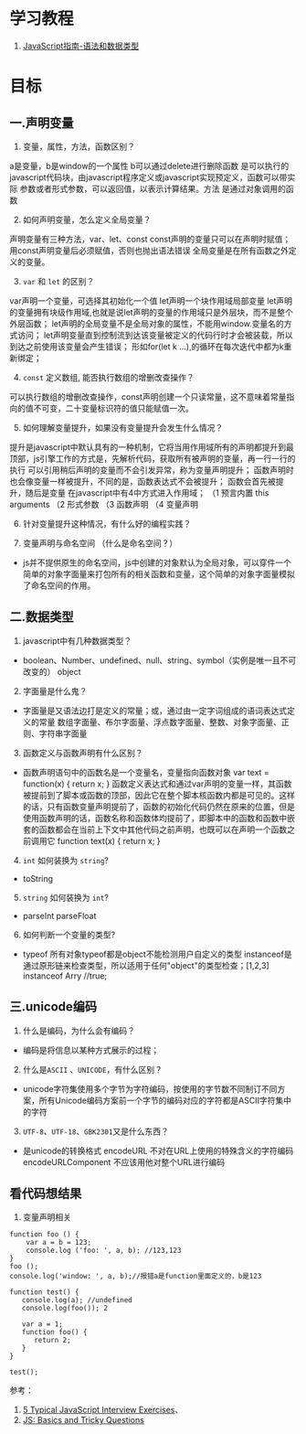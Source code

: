# 学习教程
1. [JavaScript指南-语法和数据类型](https://developer.mozilla.org/zh-CN/docs/Web/JavaScript/Guide/Grammar_and_types)

# 目标
## 一.声明变量
1. 变量，属性，方法，函数区别？

a是变量，b是window的一个属性 b可以通过delete进行删除函数 是可以执行的javascript代码块，由javascript程序定义或javascript实现预定义，函数可以带实际 参数或者形式参数，可以返回值，以表示计算结果。方法 是通过对象调用的函数
  
2. 如何声明变量，怎么定义全局变量？

  声明变量有三种方法，var、let、const
  const声明的变量只可以在声明时赋值；用const声明变量后必须赋值，否则也抛出语法错误
  全局变量是在所有函数之外定义的变量。
  
3. `var` 和 `let` 的区别？

  var声明一个变量，可选择其初始化一个值
  let声明一个块作用域局部变量
  let声明的变量拥有块级作用域,也就是说let声明的变量的作用域只是外层块，而不是整个外层函数；
  let声明的全局变量不是全局对象的属性，不能用window.变量名的方式访问；
  let声明变量直到控制流到达该变量被定义的代码行时才会被装载，所以到达之前使用该变量会产生错误；
  形如for(let k ...),的循环在每次迭代中都为k重新绑定；

4. `const` 定义数组, 能否执行数组的增删改查操作？

 可以执行数组的增删改查操作，const声明创建一个只读常量，这不意味着常量指向的值不可变，二十变量标识符的值只能赋值一次。
 
5. 如何理解变量提升，如果没有变量提升会发生什么情况？

 提升是javascript中默认具有的一种机制，它将当用作用域所有的声明都提升到最顶部，js引擎工作的方式是，先解析代码，获取所有被声明的变量，再一行一行的执行
 可以引用稍后声明的变量而不会引发异常，称为变量声明提升；
 函数声明时也会像变量一样被提升，不同的是，函数表达式不会被提升；
 函数会首先被提升，随后是变量
 在javascript中有4中方式进入作用域；
    （1 预言内置 this arguments
    （2 形式参数
    （3 函数声明
    （4 变量声明
    
6. 针对变量提升这种情况，有什么好的编程实践？

7. 变量声明与命名空间 （什么是命名空间？）
*   js并不提供原生的命名空间，js中创建的对象默认为全局对象，可以穿件一个简单的对象字面量来打包所有的相关函数和变量，这个简单的对象字面量模拟了命名空间的作用。

## 二.数据类型
1. javascript中有几种数据类型？
*   boolean、Number、undefined、null、string、symbol（实例是唯一且不可改变的）
  object

2. 字面量是什么鬼？
  * 字面量是又语法边打是定义的常量；或，通过由一定字词组成的语词表达式定义的常量
  数组字面量、布尔字面量、浮点数字面量、整数、对象字面量、正则、字符串字面量

3. 函数定义与函数声明有什么区别？
*   函数声明语句中的函数名是一个变量名，变量指向函数对象
  var text = function(x) {
    return x;
  }
  函数定义表达式和通过var声明的变量一样，其函数被提前到了脚本或函数的顶部，因此它在整个脚本核函数内都是可见的。这样的话，只有函数变量声明提前了，函数的初始化代码仍然在原来的位置，但是使用函数声明的话，函数名称和函数体均提前了，即脚本中的函数和函数中嵌套的函数都会在当前上下文中其他代码之前声明，也既可以在声明一个函数之前调用它
  function text(x) {
    return x;
  }
4. `int` 如何装换为 `string`?
*   toString

5. `string` 如何装换为 `int`?
*   parseInt parseFloat

6. 如何判断一个变量的类型?
*   typeof 所有对象typeof都是object不能检测用户自定义的类型
  instanceof是通过原形链来检查类型，所以适用于任何"object"的类型检查；[1,2,3] instanceof Arry //true;  

## 三.unicode编码
1. 什么是编码，为什么会有编码？
*   编码是将信息以某种方式展示的过程；

2. 什么是`ASCII` 、`UNICODE`，有什么区别？
*   unicode字符集使用多个字节为字符编码，按使用的字节数不同制订不同方案，所有Unicode编码方案前一个字节的编码对应的字符都是ASCII字符集中的字符
3. `UTF-8`、`UTF-18`、`GBK2301`又是什么东西？
*   是unicode的转换格式
  encodeURL 不对在URL上使用的特殊含义的字符编码
  encodeURLComponent 不应该用他对整个URL进行编码
## 看代码想结果
1. 变量声明相关
```
function foo () {
    var a = b = 123;
    console.log ('foo: ', a, b); //123,123
}
foo ();
console.log('window: ', a, b);//报错a是function里面定义的，b是123
```

```
function test() {
   console.log(a); //undefined
   console.log(foo()); 2

   var a = 1;
   function foo() {
      return 2;
   }
}

test();
```

参考：

1. [5 Typical JavaScript Interview Exercises](https://www.sitepoint.com/5-typical-javascript-interview-exercises/)、
2. [JS: Basics and Tricky Questions](http://thatjsdude.com/interview/js2.html)
